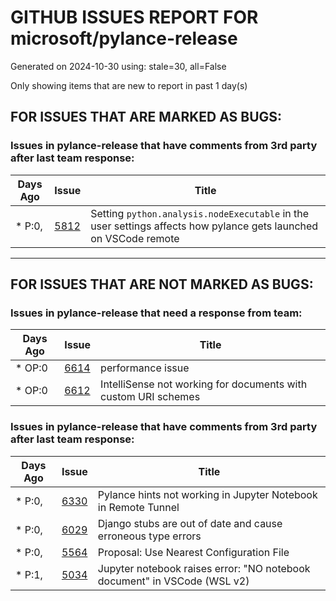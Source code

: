 
# GITHUB ISSUES REPORT FOR microsoft/pylance-release


Generated on 2024-10-30 using: stale=30, all=False


Only showing items that are new to report in past 1 day(s)


## FOR ISSUES THAT ARE MARKED AS BUGS:


### Issues in pylance-release that have comments from 3rd party after last team response:

| Days Ago | Issue | Title |
| --- | --- | --- |
 | \* P:0,  |[5812](https://github.com/microsoft/pylance-release/issues/5812 "Setting `python.analysis.nodeExecutable` in the user settings affects how pylance gets launched on VSCode remote")  |Setting `python.analysis.nodeExecutable` in the user settings affects how pylance gets launched on VSCode remote |

---

## FOR ISSUES THAT ARE NOT MARKED AS BUGS:


### Issues in pylance-release that need a response from team:

| Days Ago | Issue | Title |
| --- | --- | --- |
 | \* OP:0  |[6614](https://github.com/microsoft/pylance-release/issues/6614 "performance issue")  |performance issue |
 | \* OP:0  |[6612](https://github.com/microsoft/pylance-release/issues/6612 "IntelliSense not working for documents with custom URI schemes")  |IntelliSense not working for documents with custom URI schemes |

### Issues in pylance-release that have comments from 3rd party after last team response:

| Days Ago | Issue | Title |
| --- | --- | --- |
 | \* P:0,  |[6330](https://github.com/microsoft/pylance-release/issues/6330 "Pylance hints not working in Jupyter Notebook in Remote Tunnel")  |Pylance hints not working in Jupyter Notebook in Remote Tunnel |
 | \* P:0,  |[6029](https://github.com/microsoft/pylance-release/issues/6029 "Django stubs are out of date and cause erroneous type errors")  |Django stubs are out of date and cause erroneous type errors |
 | \* P:0,  |[5564](https://github.com/microsoft/pylance-release/issues/5564 "Proposal: Use Nearest Configuration File")  |Proposal: Use Nearest Configuration File |
 | \* P:1,  |[5034](https://github.com/microsoft/pylance-release/issues/5034 "Jupyter notebook raises error: &quot;NO notebook document&quot; in VSCode (WSL v2)")  |Jupyter notebook raises error: "NO notebook document" in VSCode (WSL v2) |




















